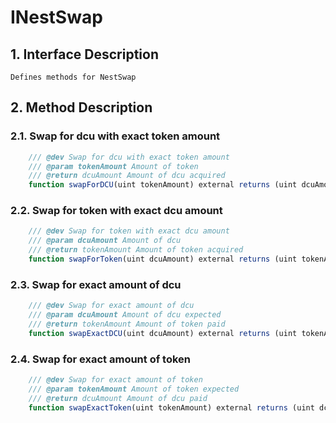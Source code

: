 # INestSwap

## 1. Interface Description
    Defines methods for NestSwap

## 2. Method Description

### 2.1. Swap for dcu with exact token amount

```javascript
    /// @dev Swap for dcu with exact token amount
    /// @param tokenAmount Amount of token
    /// @return dcuAmount Amount of dcu acquired
    function swapForDCU(uint tokenAmount) external returns (uint dcuAmount);
```

### 2.2. Swap for token with exact dcu amount

```javascript
    /// @dev Swap for token with exact dcu amount
    /// @param dcuAmount Amount of dcu
    /// @return tokenAmount Amount of token acquired
    function swapForToken(uint dcuAmount) external returns (uint tokenAmount);
```

### 2.3. Swap for exact amount of dcu

```javascript
    /// @dev Swap for exact amount of dcu
    /// @param dcuAmount Amount of dcu expected
    /// @return tokenAmount Amount of token paid
    function swapExactDCU(uint dcuAmount) external returns (uint tokenAmount);
```

### 2.4. Swap for exact amount of token

```javascript
    /// @dev Swap for exact amount of token
    /// @param tokenAmount Amount of token expected
    /// @return dcuAmount Amount of dcu paid
    function swapExactToken(uint tokenAmount) external returns (uint dcuAmount);
```
